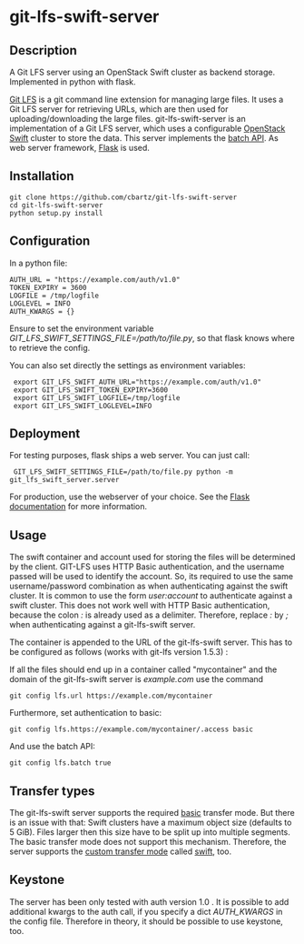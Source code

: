 # git-lfs-swift-server

## Description
A Git LFS server using an OpenStack Swift cluster as backend storage. Implemented in python with flask.

[Git LFS](https://github.com/git-lfs/git-lfs) is a git command line extension for managing large files.
It uses a Git LFS server for retrieving URLs, which are then used for uploading/downloading the large files.
git-lfs-swift-server is an implementation of a Git LFS server, 
which uses a configurable [OpenStack Swift](https://github.com/openstack/swift)
cluster to store the data. This server implements the
[batch API](https://github.com/git-lfs/git-lfs/blob/master/docs/api/batch.md). As web server framework, 
[Flask](http://flask.pocoo.org/) is used.

## Installation

    git clone https://github.com/cbartz/git-lfs-swift-server
    cd git-lfs-swift-server
    python setup.py install

## Configuration
In a python file:

    AUTH_URL = "https://example.com/auth/v1.0"
    TOKEN_EXPIRY = 3600
    LOGFILE = /tmp/logfile
    LOGLEVEL = INFO
    AUTH_KWARGS = {} 

Ensure to set the environment variable *GIT_LFS_SWIFT_SETTINGS_FILE=/path/to/file.py*, so that 
flask knows where to retrieve the config.

You can also set directly the settings as environment variables:

     export GIT_LFS_SWIFT_AUTH_URL="https://example.com/auth/v1.0"
     export GIT_LFS_SWIFT_TOKEN_EXPIRY=3600
     export GIT_LFS_SWIFT_LOGFILE=/tmp/logfile
     export GIT_LFS_SWIFT_LOGLEVEL=INFO


## Deployment
For testing purposes, flask ships a web server. You can just call:

     GIT_LFS_SWIFT_SETTINGS_FILE=/path/to/file.py python -m git_lfs_swift_server.server

For production, use the webserver of your choice. 
See the [Flask documentation](http://flask.pocoo.org/docs/latest/deploying/)
for more information.

## Usage
The swift container and account used for storing the files will be determined
by the client. GIT-LFS uses HTTP Basic authentication,
and the username passed will be used to identify the account.
So, its required to use the same username/password combination
as when authenticating against the swift cluster. It is common to use the form _user:account_
to authenticate against a swift cluster. This does not work well with HTTP Basic authentication,
because the colon _:_ is already used as a delimiter. Therefore, replace _:_ by _;_ when
authenticating against a git-lfs-swift server.

The container is appended to the URL of the git-lfs-swift
server. This has to be configured as follows (works with git-lfs version 1.5.3) : 

If all the files should end up in a container
called "mycontainer" and the domain of the git-lfs-swift server is _example.com_ use the command

    git config lfs.url https://example.com/mycontainer

Furthermore, set authentication to basic:

    git config lfs.https://example.com/mycontainer/.access basic

And use the batch API:

    git config lfs.batch true

## Transfer types
The git-lfs-swift server supports the required [basic](https://github.com/git-lfs/git-lfs/blob/master/docs/api/basic-transfers.md)
transfer mode. But there is an issue with that: Swift clusters have a maximum object
size (defaults to 5 GiB). Files larger then this size have to be split up into multiple segments. The basic
transfer mode does not support this mechanism. Therefore, the server supports the 
[custom transfer mode](https://github.com/git-lfs/git-lfs/blob/master/docs/custom-transfers.md) called
[swift](https://github.com/cbartz/git-lfs-swift-transfer-agent), too.

## Keystone
The server has been only tested with auth version 1.0 . It is possible to add additional kwargs to the
auth call, if you specify a dict *AUTH_KWARGS* in the config file. Therefore in theory, it should be possible to
use keystone, too.